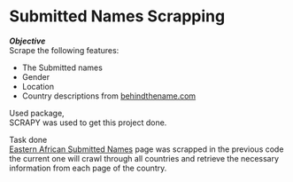 # Submitted Names Scrapping
***Objective***<br />
Scrape the following features:
* The Submitted names
* Gender
* Location
* Country descriptions from <a href="https://www.behindthename.com">behindthename.com</a>

Used package, <br />
SCRAPY was used to get this project done. <br />

Task done <br />
<a href="https://www.behindthename.com/submit/names/usage/eastern-african">Eastern African Submitted Names</a> page was scrapped in the previous code the current one will crawl through all countries and retrieve the necessary information from each page of the country.
